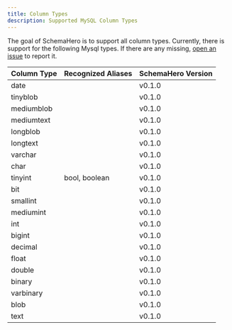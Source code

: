 ```yaml
---
title: Column Types
description: Supported MySQL Column Types
---
```


The goal of SchemaHero is to support all column types. 
Currently, there is support for the following Mysql types. 
If there are any missing, [open an issue](https://github.com/schemahero/schemahero/issues/new) to report it.

| Column Type | Recognized Aliases | SchemaHero Version |
|-------------|--------------------|--------------------|
| date | | v0.1.0 |
| tinyblob | | v0.1.0 |
| mediumblob | | v0.1.0 |
| mediumtext | | v0.1.0 |
| longblob | | v0.1.0 |
| longtext | | v0.1.0 |
| varchar | | v0.1.0 |
| char | | v0.1.0 |
| tinyint | bool, boolean | v0.1.0
| bit | | v0.1.0 |
| smallint | | v0.1.0 |
| mediumint | | v0.1.0 |
| int | | v0.1.0 |
| bigint | | v0.1.0 |
| decimal | | v0.1.0 |
| float | | v0.1.0 |
| double | | v0.1.0 |
| binary | | v0.1.0 |
| varbinary | | v0.1.0 |
| blob | | v0.1.0 |
| text | | v0.1.0 |
